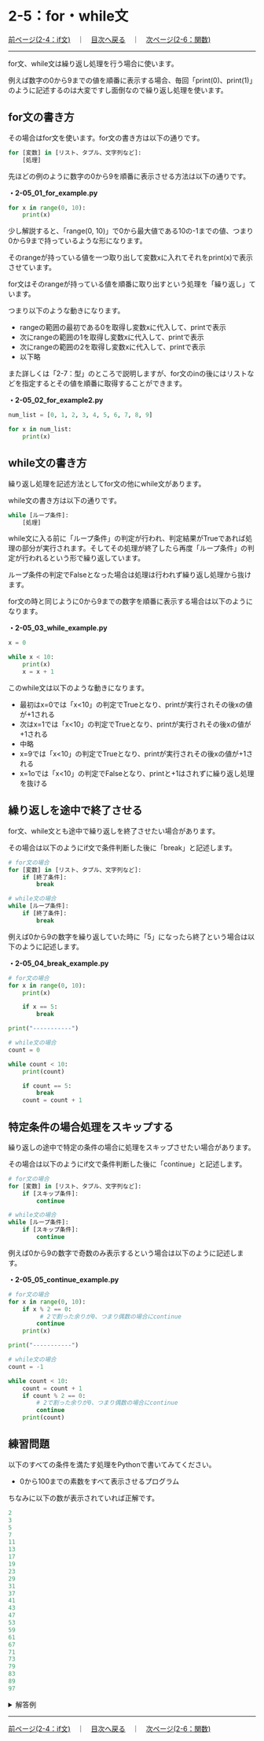 # 2-5：for・while文

[前ページ(2-4：if文)](./2-04.md)　｜　[目次へ戻る](../index.md)　｜　[次ページ(2-6：関数)](./2-06.md)
- - -
for文、while文は繰り返し処理を行う場合に使います。

例えば数字の0から9までの値を順番に表示する場合、毎回「print(0)、print(1)」のように記述するのは大変ですし面倒なので繰り返し処理を使います。

## for文の書き方

その場合はfor文を使います。for文の書き方は以下の通りです。
~~~python
for [変数] in [リスト、タプル、文字列など]:
    [処理]
~~~

先ほどの例のように数字の0から9を順番に表示させる方法は以下の通りです。

__・2-05_01_for_example.py__
~~~python
for x in range(0, 10):
    print(x)
~~~

少し解説すると、「range(0, 10)」で0から最大値である10の-1までの値、つまり0から9まで持っているような形になります。

そのrangeが持っている値を一つ取り出して変数xに入れてそれをprint(x)で表示させています。

for文はそのrangeが持っている値を順番に取り出すという処理を「繰り返し」ています。

つまり以下のような動きになります。
- rangeの範囲の最初である0を取得し変数xに代入して、printで表示
- 次にrangeの範囲の1を取得し変数xに代入して、printで表示
- 次にrangeの範囲の2を取得し変数xに代入して、printで表示
- 以下略

また詳しくは「2-7：型」のところで説明しますが、for文のinの後にはリストなどを指定するとその値を順番に取得することができます。

__・2-05_02_for_example2.py__
~~~python
num_list = [0, 1, 2, 3, 4, 5, 6, 7, 8, 9]

for x in num_list:
    print(x)
~~~

## while文の書き方

繰り返し処理を記述方法としてfor文の他にwhile文があります。

while文の書き方は以下の通りです。

~~~python
while [ループ条件]:
    [処理]
~~~

while文に入る前に「ループ条件」の判定が行われ、判定結果がTrueであれば処理の部分が実行されます。そしてその処理が終了したら再度「ループ条件」の判定が行われるという形で繰り返しています。

ループ条件の判定でFalseとなった場合は処理は行われず繰り返し処理から抜けます。

for文の時と同じように0から9までの数字を順番に表示する場合は以下のようになります。

__・2-05_03_while_example.py__
~~~python
x = 0

while x < 10:
    print(x)
    x = x + 1
~~~

このwhile文は以下のような動きになります。
- 最初はx=0では「x<10」の判定でTrueとなり、printが実行されその後xの値が+1される
- 次はx=1では「x<10」の判定でTrueとなり、printが実行されその後xの値が+1される
- 中略
- x=9では「x<10」の判定でTrueとなり、printが実行されその後xの値が+1される
- x=1oでは「x<10」の判定でFalseとなり、printと+1はされずに繰り返し処理を抜ける


## 繰り返しを途中で終了させる

for文、while文とも途中で繰り返しを終了させたい場合があります。

その場合は以下のようにif文で条件判断した後に「break」と記述します。
~~~python
# for文の場合
for [変数] in [リスト、タプル、文字列など]:
    if [終了条件]:
        break

# while文の場合
while [ループ条件]:
    if [終了条件]:
        break
~~~

例えば0から9の数字を繰り返していた時に「5」になったら終了という場合は以下のように記述します。

__・2-05_04_break_example.py__
~~~python
# for文の場合
for x in range(0, 10):
    print(x)

    if x == 5:
        break

print("-----------")

# while文の場合
count = 0

while count < 10:
    print(count)

    if count == 5:
        break
    count = count + 1
~~~


## 特定条件の場合処理をスキップする

繰り返しの途中で特定の条件の場合に処理をスキップさせたい場合があります。

その場合は以下のようにif文で条件判断した後に「continue」と記述します。

~~~python
# for文の場合
for [変数] in [リスト、タプル、文字列など]:
    if [スキップ条件]:
        continue

# while文の場合
while [ループ条件]:
    if [スキップ条件]:
        continue
~~~

例えば0から9の数字で奇数のみ表示するという場合は以下のように記述します。

__・2-05_05_continue_example.py__
~~~python
# for文の場合
for x in range(0, 10):
    if x % 2 == 0:
         # 2で割った余りが0、つまり偶数の場合にcontinue
        continue
    print(x)

print("-----------")

# while文の場合
count = -1

while count < 10:
    count = count + 1
    if count % 2 == 0:
        # 2で割った余りが0、つまり偶数の場合にcontinue
        continue
    print(count)
~~~

## 練習問題

以下のすべての条件を満たす処理をPythonで書いてみてください。
- 0から100までの素数をすべて表示させるプログラム

ちなみに以下の数が表示されていれば正解です。

~~~python
2
3
5
7
11
13
17
19
23
29
31
37
41
43
47
53
59
61
67
71
73
79
83
89
97
~~~

<details>
<summary>解答例</summary>

__・2-05_06_for_while_practice.py__

~~~python
# 解答例ではwhileとforを両方使っていますが
# どちらか一方だけの書き方でも答えが求められれば良いです。
count = 2

while count <= 100:
    prime_flg = True # 素数かどうかの判断結果変数

    for y in range(2, count):
        # 割り切れたら素数ではない
        if count % y == 0:
            prime_flg = False
            break

    if prime_flg:
        print(count) # 素数であれば表示

    count = count + 1

~~~

</details>

- - -
[前ページ(2-4：if文)](./2-04.md)　｜　[目次へ戻る](../index.md)　｜　[次ページ(2-6：関数)](./2-06.md)